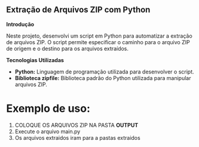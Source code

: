 ## Extração de Arquivos ZIP com Python

**Introdução**

Neste projeto, desenvolvi um script em Python para automatizar a extração de arquivos ZIP. O script permite especificar o caminho para o arquivo ZIP de origem e o destino para os arquivos extraídos.

**Tecnologias Utilizadas**

* **Python:** Linguagem de programação utilizada para desenvolver o script.
* **Biblioteca zipfile:** Biblioteca padrão do Python utilizada para manipular arquivos ZIP.


# Exemplo de uso:
1. COLOQUE OS ARQUIVOS ZIP NA PASTA **OUTPUT**
2. Execute o arquivo main.py
3. Os arquivos extraidos iram para a pastas extraidos 
